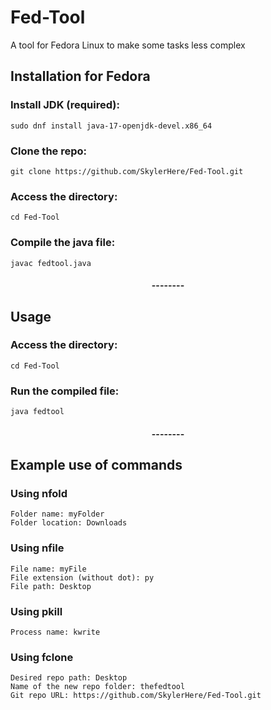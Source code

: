 # Fed-Tool
A tool for Fedora Linux to make some tasks less complex

<h2>Installation for Fedora</h2>

<h3>Install JDK (required):</h3>

```
sudo dnf install java-17-openjdk-devel.x86_64
```

<h3>Clone the repo:</h3>

```
git clone https://github.com/SkylerHere/Fed-Tool.git
```

<h3>Access the directory:</h3>

```
cd Fed-Tool
```

<h3>Compile the java file:</h3>

```
javac fedtool.java
```

<h4 align="center">--------</h4>


<h2>Usage</h2>

<h3>Access the directory:</h3>

```
cd Fed-Tool
```

<h3>Run the compiled file:</h3>

```
java fedtool
```

<h4 align="center">--------</h4>


<h2>Example use of commands</h2>
<h3>Using nfold</h3>

```
Folder name: myFolder
Folder location: Downloads
```

<h3>Using nfile</h3>

```
File name: myFile
File extension (without dot): py
File path: Desktop
```

<h3>Using pkill</h3>

```
Process name: kwrite
```

<h3>Using fclone</h3>

```
Desired repo path: Desktop
Name of the new repo folder: thefedtool
Git repo URL: https://github.com/SkylerHere/Fed-Tool.git
```

